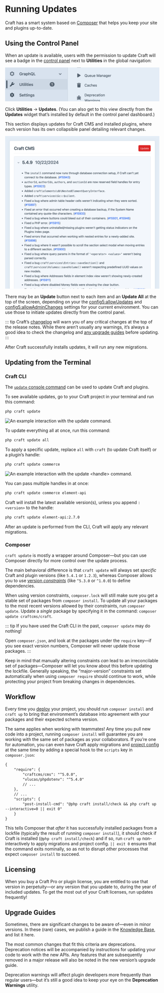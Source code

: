 # Running Updates

Craft has a smart system based on [Composer](https://getcomposer.org) that helps you keep your site and plugins up-to-date.

<!-- more -->

## Using the Control Panel

When an update is available, users with the permission to update Craft will see a badge in the [control panel](./control-panel.md) next to **Utilities** in the global navigation:

![Screenshot of control panel cropped to “Utilities” global navigation item, which contains a circular badge with the number “1” in it](./images/update-badge.png)

Click **Utilities** → **Updates**. (You can also get to this view directly from the **Updates** widget that’s installed by default in the control panel dashboard.)

This section displays updates for Craft CMS and installed plugins, where each version has its own collapsible panel detailing relevant changes.

![Stylized screenshot of “Updates” page, which displays two plugins with newer versions with collapsible panes detailing their changes](./images/updates.png)

There may be an **Update** button next to each item and an **Update All** at the top of the screen, depending on your the <config5:allowUpdates> and <config5:allowAdminChanges> settings for your current environment. You can use those to initiate updates directly from the control panel.

::: tip
Craft’s [changelog](repo:craftcms/cms/blob/5.x/CHANGELOG.md) will warn you of any critical changes at the top of the release notes. While there aren’t usually any warnings, it’s always a good idea to check the changelog and [any upgrade guides](#upgrade-guides) before updating.
:::

After Craft successfully installs updates, it will run any new migrations.

## Updating from the Terminal

### Craft CLI

The [`update` console command](reference/cli.md#update) can be used to update Craft and plugins.

To see available updates, go to your Craft project in your terminal and run this command:

```bash
php craft update
```

![An example interaction with the `update` command.](./images/cli-update-info.png)

To update everything all at once, run this command:

```bash
php craft update all
```

To apply a specific update, replace `all` with `craft` (to update Craft itself) or a plugin’s handle:

```bash
php craft update commerce
```

![An example interaction with the `update <handle>` command.](./images/cli-update-plugin.png)

You can pass multiple handles in at once:

```bash
php craft update commerce element-api
```

Craft will install the latest available version(s), unless you append `:<version>` to the handle:

```bash
php craft update element-api:2.7.0
```

After an update is performed from the CLI, Craft will apply any relevant migrations.

### Composer

`craft update` is mostly a wrapper around Composer—but you can use Composer directly for more control over the update process.

The main behavioral difference is that `craft update` will always set _specific_ Craft and plugin versions (like `5.4.1` or `1.2.3`), whereas Composer allows you to use [version _constraints_](https://getcomposer.org/doc/articles/versions.md)  (like `^5.3.0` or `^1.0.0`) to define dependencies.

When using version constraints, `composer.lock` will still make sure you get a stable set of packages from `composer install`. To update all your packages to the most recent versions allowed by their constraints, run `composer update`. Update a _single_ package by specifying it in the command: `composer update craftcms/craft`.

::: tip
If you have used the Craft CLI in the past, `composer update` may do nothing!

Open `composer.json`, and look at the packages under the `require` key—if you see exact version numbers, Composer will never update those packages.
:::

Keep in mind that manually altering constraints _can_ lead to an irreconcilable set of packages—Composer will let you know about this before updating the lockfile. Generally speaking, the “major-version” constraints set automatically when using `composer require` should continue to work, while protecting your project from breaking changes in dependencies.

## Workflow

Every time you [deploy](./deploy.md) your project, you should run `composer install` and `craft up` to bring that environment’s database into agreement with your packages and their expected schema version.

The same applies when working with teammates! Any time you pull new code into a project, running `composer install` will guarantee you are working with the same set of packages as your collaborators. If you’re one for automation, you can even have Craft apply migrations and [project config](system/project-config.md) at the same time by adding a special hook to the `scripts` key in `composer.json`:

```json{9}
{
    "require": {
        "craftcms/cms": "^5.0.0",
        "vlucas/phpdotenv": "^5.4.0"
        // ...
    },
    // ...
    "scripts": {
        "post-install-cmd": "@php craft install/check && php craft up --interactive=0 || exit 0"
    }
}
```

This tells Composer that _after_ it has successfully installed packages from a lockfile (typically the result of running `composer install`), it should check if Craft is installed (`@php craft install/check`) and if so, run `craft up` non-interactively to apply migrations and project config. `|| exit 0` ensures that the command exits nominally, so as not to disrupt other processes that expect `composer install` to succeed.

## Licensing

When you buy a Craft Pro or plugin license, you are entitled to use that version in perpetuity—or any version that you update to, during the year of included updates. To get the most out of your Craft licenses, run updates frequently!

## Upgrade Guides

Sometimes, there are significant changes to be aware of—even in minor versions. In these (rare) cases, we publish a guide in the [Knowledge Base](kb:development), and list it here.

The most common changes that fit this criteria are deprecations. Deprecation notices will be accompanied by instructions for updating your code to work with the new APIs. Any features that are subsequently removed in a major release will also be noted in the new version’s upgrade guide.

Deprecation warnings will affect plugin developers more frequently than regular users—but it’s still a good idea to keep your eye on the **Deprecation Warnings** utility.
